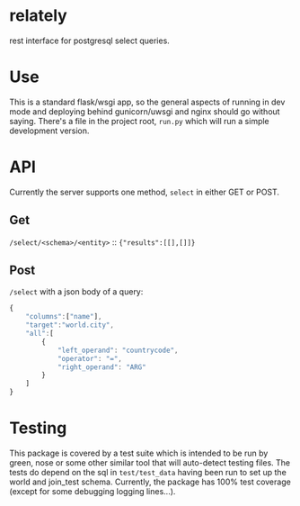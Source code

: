 # relately
rest interface for postgresql select queries.

# Use
This is a standard flask/wsgi app, so the general aspects of running in dev mode
and deploying behind gunicorn/uwsgi and nginx should go without saying.  There's
a file in the project root, `run.py` which will run a simple development version.

# API
Currently the server supports one method, `select` in either GET or POST.

## Get
`/select/<schema>/<entity>` :: `{"results":[[],[]]}`

## Post
`/select` with a json body of a query:

```javascript
{
    "columns":["name"],
    "target":"world.city",
    "all":[
        {
            "left_operand": "countrycode",
            "operator": "=",
            "right_operand": "ARG"
        }
    ]
}
```

# Testing
This package is covered by a test suite which is intended to be run by green,
nose or some other similar tool that will auto-detect testing files.  The tests
do depend on the sql in `test/test_data` having been run to set up the world
and join_test schema.  Currently, the package has 100% test coverage (except for
some debugging logging lines...).
